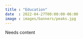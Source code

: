 ```yaml
---
title : "Education"
date  : 2022-04-27T00:00:00-06:00
image : images/banners/peaks.jpg
---
```


Needs content